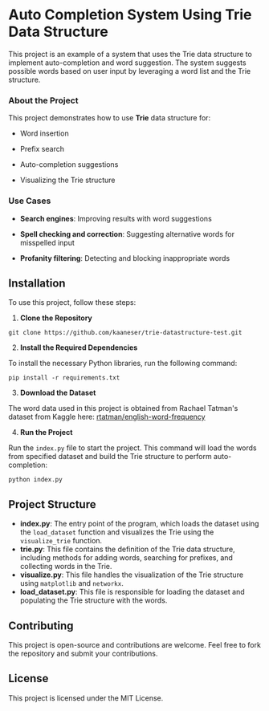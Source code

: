 
#  Auto Completion System Using Trie Data Structure

  

This project is an example of a system that uses the Trie data structure to implement auto-completion and word suggestion. The system suggests possible words based on user input by leveraging a word list and the Trie structure.

  

###  About the Project

  

This project demonstrates how to use **Trie** data structure for:

-  Word insertion

-  Prefix search

-  Auto-completion suggestions

-  Visualizing the Trie structure

  

###  Use Cases

  

-  **Search engines**: Improving results with word suggestions

-  **Spell checking and correction**: Suggesting alternative words for misspelled input

-  **Profanity filtering**: Detecting and blocking inappropriate words

  

##  Installation

  

To use this project, follow these steps:

  

1.  **Clone the Repository**

```
git clone https://github.com/kaaneser/trie-datastructure-test.git
```

2.  **Install the Required Dependencies**

To install the necessary Python libraries, run the following command:

```
pip install -r requirements.txt
```
3. **Download the Dataset**

The word data used in this project is obtained from Rachael Tatman's dataset from Kaggle here: [rtatman/english-word-frequency](https://www.kaggle.com/datasets/rtatman/english-word-frequency?resource=download)

4. **Run the Project**

Run the `index.py` file to start the project. This command will load the words from specified dataset and build the Trie structure to perform auto-completion:
```
python index.py
```

## Project Structure

-   **index.py**: The entry point of the program, which loads the dataset using the `load_dataset` function and visualizes the Trie using the `visualize_trie` function.
-   **trie.py**: This file contains the definition of the Trie data structure, including methods for adding words, searching for prefixes, and collecting words in the Trie.
-   **visualize.py**: This file handles the visualization of the Trie structure using `matplotlib` and `networkx`.
-   **load_dataset.py**: This file is responsible for loading the dataset and populating the Trie structure with the words.

## Contributing

This project is open-source and contributions are welcome. Feel free to fork the repository and submit your contributions.

## License

This project is licensed under the MIT License.